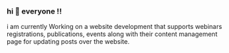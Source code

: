 ### hi 👋 everyone !!
i am currently Working on a website development that supports webinars registrations, publications, events 
along with their content management page for updating posts over the website. 

<img src="" alt="">